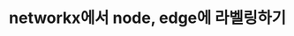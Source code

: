 ---
title: networkx에서 node, edge에 라벨링하기 
category: python-lib
tags: networkx python python-lib legend 
---